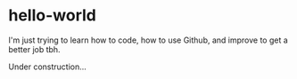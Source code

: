 # hello-world

I'm just trying to learn how to code, how to use Github, and improve to get a better job tbh.

Under construction...
